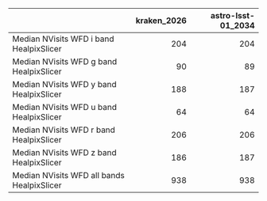 |                                            |   kraken_2026 |   astro-lsst-01_2034 |
|:-------------------------------------------|--------------:|---------------------:|
| Median NVisits WFD i band HealpixSlicer    |           204 |                  204 |
| Median NVisits WFD g band HealpixSlicer    |            90 |                   89 |
| Median NVisits WFD y band HealpixSlicer    |           188 |                  187 |
| Median NVisits WFD u band HealpixSlicer    |            64 |                   64 |
| Median NVisits WFD r band HealpixSlicer    |           206 |                  206 |
| Median NVisits WFD z band HealpixSlicer    |           186 |                  187 |
| Median NVisits WFD all bands HealpixSlicer |           938 |                  938 |
